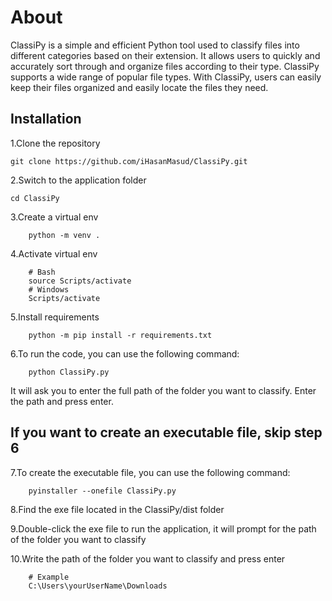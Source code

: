 # About

ClassiPy is a simple and efficient Python tool used to classify files into different categories based on their extension. It allows users to quickly and accurately sort through and organize files according to their type. ClassiPy supports a wide range of popular file types. With ClassiPy, users can easily keep their files organized and easily locate the files they need.

## Installation

1.Clone the repository

    git clone https://github.com/iHasanMasud/ClassiPy.git

2.Switch to the application folder

    cd ClassiPy

3.Create a virtual env
    
        python -m venv .

4.Activate virtual env
    
        # Bash
        source Scripts/activate
        # Windows
        Scripts/activate 

5.Install requirements
    
        python -m pip install -r requirements.txt


6.To run the code, you can use the following command:

        python ClassiPy.py
It will ask you to enter the full path of the folder you want to classify. Enter the path and press enter.

## If you want to create an executable file, skip step 6

7.To create the executable file, you can use the following command:

        pyinstaller --onefile ClassiPy.py

8.Find the exe file located in the ClassiPy/dist folder

9.Double-click the exe file to run the application, it will prompt for the path of the folder you want to classify

10.Write the path of the folder you want to classify and press enter
    
        # Example
        C:\Users\yourUserName\Downloads